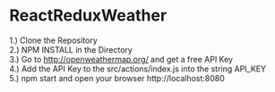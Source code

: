 # ReactReduxWeather

1.) Clone the Repository <br>
2.) NPM INSTALL in the Directory <br>
3.) Go to http://openweathermap.org/ and get a free API Key <br>
4.) Add the API Key to the src/actions/index.js into the string API_KEY <br>
5.) npm start and open your browser http://localhost:8080 <br>

